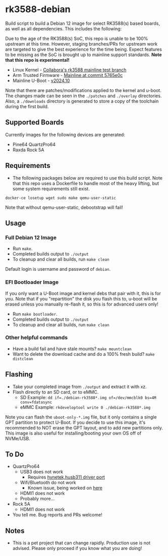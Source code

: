 # rk3588-debian

Build script to build a Debian 12 image for select RK3588(s) based boards, as well as all dependencies. This includes the following:

Due to the age of the RK3588(s) SoC, this repo is unable to be 100% upstream at this time. However, staging branches/PRs for upstream work are targeted to give the best experience for the time being. Expect features to be missing as the SoC is brought up to mainline support standards. **Note that this repo is experimental!**

- Linux Kernel - [Collabora's rk3588 mainline test branch](https://gitlab.collabora.com/hardware-enablement/rockchip-3588/linux/-/commits/rk3588-test/?ref_type=heads)
- Arm Trusted Firmware - [Mainline at commit 5765e0c](https://github.com/ARM-software/arm-trusted-firmware/tree/5765e0c95ae04119b90fb4c4ce27de032fc4404a)
- Mainline U-Boot - [v2024.10](https://github.com/u-boot/u-boot/tree/v2024.10)

Note that there are patches/modifications applied to the kernel and u-boot. The changes made can be seen in the `./patches` and `./overlay` directories. Also, a `./downloads` directory is generated to store a copy of the toolchain during the first build.

## Supported Boards

Currently images for the following devices are generated:
* Pine64 QuartzPro64
* Raxda Rock 5A

## Requirements

- The following packages below are required to use this build script. Note that this repo uses a Dockerfile to handle most of the heavy lifting, but some system requirements still exist.

`docker-ce losetup wget sudo make qemu-user-static`

Note that without qemu-user-static, debootstrap will fail!

## Usage

### Full Debian 12 Image

  - Run `make`.
  - Completed builds output to `./output`
  - To cleanup and clear all builds, run `make clean`

  Default login is username and password of `debian`.

### EFI Bootloader Image

  If you only want a U-Boot image and kernel debs that pair with it, this is for you. Note that if you "repartition" the disk you flash this to, u-boot will be erased unless you manually re-flash it, so this is for advanced users only!

  - Run `make bootloader`.
  - Completed builds output to `./output`
  - To cleanup and clear all builds, run `make clean`

### Other helpful commands

  - Have a build fail and have stale mounts? `make mountclean`
  - Want to delete the download cache and do a 100% fresh build? `make distclean`

## Flashing

- Take your completed image from `./output` and extract it with xz.
- Flash directly to an SD card, or to eMMC.
  - SD Example: `dd if=./debian-rk3588*.img of=/dev/mmcblk0 bs=4M conv=fdatasync`
  - eMMC Example: `rkdeveloptool write 0 ./debian-rk3588*.img`

Note you can flash the `uboot-only-*.img` file, but it only contains a single GPT partition to protect U-Boot. If you decide to use this image, it's recommended to NOT erase the GPT layout, and to add new partitions only. This image is also useful for installing/booting your own OS off of NVMe/USB.

## To Do

* QuartzPro64
  * USB3 does not work
    * Requires [hynetek,husb311 driver port](https://github.com/radxa/kernel/blob/linux-6.1-stan-rkr1/drivers/usb/typec/tcpm/tcpci_husb311.c)
  * Wifi/Bluetooth do not work
    * Known issue, being worked on [here](https://gitlab.collabora.com/hardware-enablement/rockchip-3588/linux/-/commit/b4f3c74742302298b54025df73d26c5550707c37)
  * HDMI1 does not work
  * Probably more...
* Rock 5A
  * HDMI1 does not work
* You tell me. Bug reports and PRs welcome!

## Notes

- This is a pet project that can change rapidly. Production use is not advised. Please only proceed if you know what you are doing!
